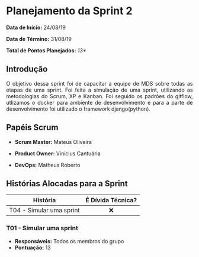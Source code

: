 # Planejamento da Sprint 2

**Data de Início:** 24/08/19

**Data de Término:** 31/08/19

**Total de Pontos Planejados:** _13*_

## Introdução
<p align = "justify"> O objetivo dessa sprint foi de capacitar a equipe de MDS sobre todas as etapas de uma sprint.
Foi feita a simulação de uma sprint, utilizando as metodologias do Scrum, XP e Kanban. Foi seguido os padrões do gitflow, utlizamos o docker para ambiente de desenvolvimento e para a parte de desenvolvimento foi utilizado o framework django(python).
</p>

## Papéis Scrum

* **Scrum Master:** Mateus Oliveira

* **Product Owner:** Vinícius Cantuária

* **DevOps:** Matheus Roberto


## Histórias Alocadas para a Sprint
 
| História | É Dívida Técnica? |
| -------- | :----: |
| T04 - Simular uma sprint | :x: |

### T01 - Simular uma sprint
* **Responsáveis:** Todos os membros do grupo
* **Pontuação:** 13
